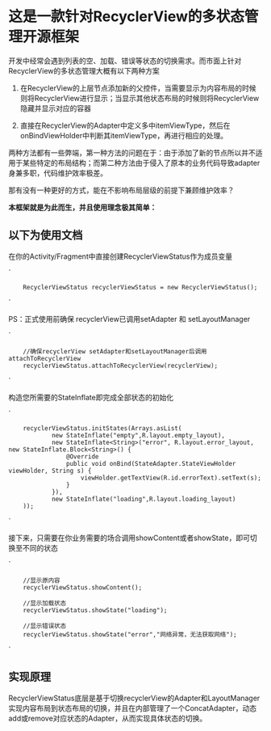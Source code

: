 # 这是一款针对RecyclerView的多状态管理开源框架


开发中经常会遇到列表的空、加载、错误等状态的切换需求。而市面上针对RecyclerView的多状态管理大概有以下两种方案

1. 在RecyclerView的上层节点添加新的父控件，当需要显示为内容布局的时候则将RecyclerView进行显示；当显示其他状态布局的时候则将RecyclerView隐藏并显示对应的容器

2. 直接在RecyclerView的Adapter中定义多中itemViewType，然后在onBindViewHolder中判断其itemViewType，再进行相应的处理。

两种方法都有一些弊端，第一种方法的问题在于：由于添加了新的节点所以并不适用于某些特定的布局结构；而第二种方法由于侵入了原本的业务代码导致adapter身兼多职，代码维护效率极差。

那有没有一种更好的方式，能在不影响布局层级的前提下兼顾维护效率？

**本框架就是为此而生，并且使用理念极其简单：**

## 以下为使用文档

在你的Activity/Fragment中直接创建RecyclerViewStatus作为成员变量

`

        RecyclerViewStatus recyclerViewStatus = new RecyclerViewStatus();
`

PS：正式使用前确保 recyclerView已调用setAdapter 和 setLayoutManager

`

        //确保recyclerView setAdapter和setLayoutManager后调用attachToRecyclerView
        recyclerViewStatus.attachToRecyclerView(recyclerView);
`

构造您所需要的StateInflate即完成全部状态的初始化

`

        recyclerViewStatus.initStates(Arrays.asList(
                new StateInflate("empty",R.layout.empty_layout),
                new StateInflate<String>("error", R.layout.error_layout, new StateInflate.Block<String>() {
                    @Override
                    public void onBind(StateAdapter.StateViewHolder viewHolder, String s) {
                        viewHolder.getTextView(R.id.errorText).setText(s);
                    }
                }),
                new StateInflate("loading",R.layout.loading_layout)
        ));
`

接下来，只需要在你业务需要的场合调用showContent或者showState，即可切换至不同的状态

`

        //显示原内容
        recyclerViewStatus.showContent();

        //显示加载状态
        recyclerViewStatus.showState("loading");
        
        //显示错误状态
        recyclerViewStatus.showState("error","网络异常，无法获取网络");
`

## 实现原理

RecyclerViewStatus底层是基于切换recyclerView的Adapter和LayoutManager实现内容布局到状态布局的切换，并且在内部管理了一个ConcatAdapter，动态add或remove对应状态的Adapter，从而实现具体状态的切换。
